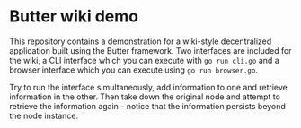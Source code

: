 # Butter wiki demo

This repository contains a demonstration for a wiki-style decentralized application built using the Butter framework. Two interfaces are included for the wiki, a CLI interface which you can execute with `go run cli.go` and a browser interface which you can execute using `go run browser.go`.

Try to run the interface simultaneously, add information to one and retrieve information in the other. Then take down the original node and attempt to retrieve the information again - notice that the information persists beyond the node instance.